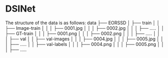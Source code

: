 # DSINet
The structure of the data is as follows:
data
├── EORSSD
│   ├── train
│   │   ├── Image-train
│   │   │   ├── 0001.jpg
│   │   │   ├── 0002.jpg
│   │   │   ├── .....
│   │   ├── GT-train
│   │   │   ├── 0001.png
│   │   │   ├── 0002.png
│   │   │   ├── .....
│   │   
│   ├── val
│   │   ├── val-images
│   │   │   ├── 0004.jpg
│   │   │   ├── 0005.jpg
│   │   │   ├── .....
│   │   ├── val-labels
│   │   │   ├── 0004.png
│   │   │   ├── 0005.png
│   │   │   ├── .....
